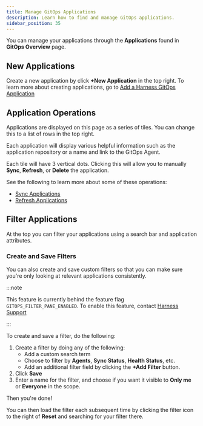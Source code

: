 ```yaml
---
title: Manage GitOps Applications
description: Learn how to find and manage GitOps applications.
sidebar_position: 35
---
```


You can manage your applications through the **Applications** found in **GitOps Overview** page. 

<DocVideo src="https://app.tango.us/app/embed/Navigating-GitOps-to-Access-Applications-in-Harness-cad0aa3f8abd4f1d96af0e482c51729e" title="Navigating GitOps to Access Applications in Harness" />

## New Applications

Create a new application by click **+New Application** in the top right. To learn more about creating applications, go to [Add a Harness GitOps Application](/docs/continuous-delivery/gitops/get-started/harness-cd-git-ops-quickstart#step-4-add-a-harness-gitops-application)

## Application Operations

Applications are displayed on this page as a series of tiles. You can change this to a list of rows in the top right. 

Each application will display various helpful information such as the application repository or a name and link to the GitOps Agent. 

Each tile will have 3 vertical dots. Clicking this will allow you to manually **Sync**, **Refresh**, or **Delete** the application. 

See the following to learn more about some of these operations:
- [Sync Applications](/docs/continuous-delivery/gitops/use-gitops/sync-gitops-applications)
- [Refresh Applications](/docs/continuous-delivery/gitops/get-started/harness-git-ops-basics#refresh)

## Filter Applications

At the top you can filter your applications using a search bar and application attributes.

### Create and Save Filters

You can also create and save custom filters so that you can make sure you're only looking at relevant applications consistently. 

:::note

This feature is currently behind the feature flag `GITOPS_FILTER_PANE_ENABLED`. To enable this feature, contact [Harness Support](mailto:support@harness.io)

:::

To create and save a filter, do the following:

1. Create a filter by doing any of the following:
    - Add a custom search term
    - Choose to filter by **Agents**, **Sync Status**, **Health Status**, etc.
    - Add an additional filter field by clicking the **+Add Filter** button.
2. Click **Save**
3. Enter a name for the filter, and choose if you want it visible to **Only me** or **Everyone** in the scope. 

Then you're done!

You can then load the filter each subsequent time by clicking the filter icon to the right of **Reset** and searching for your filter there. 
